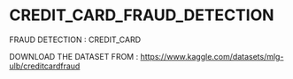 # CREDIT_CARD_FRAUD_DETECTION
FRAUD DETECTION : CREDIT_CARD

DOWNLOAD THE DATASET FROM : 
https://www.kaggle.com/datasets/mlg-ulb/creditcardfraud